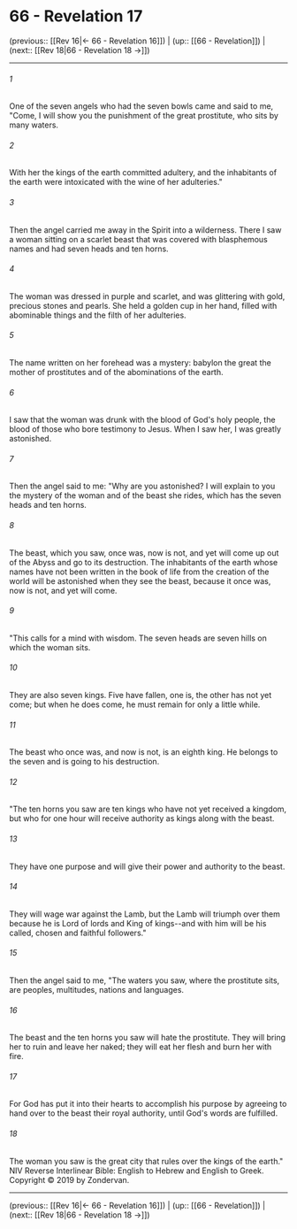 # 66 - Revelation 17

(previous:: [[Rev 16|← 66 - Revelation 16]]) | (up:: [[66 - Revelation]]) | (next:: [[Rev 18|66 - Revelation 18 →]])

***


###### 1 
One of the seven angels who had the seven bowls came and said to me, "Come, I will show you the punishment of the great prostitute, who sits by many waters. 

###### 2 
With her the kings of the earth committed adultery, and the inhabitants of the earth were intoxicated with the wine of her adulteries." 

###### 3 
Then the angel carried me away in the Spirit into a wilderness. There I saw a woman sitting on a scarlet beast that was covered with blasphemous names and had seven heads and ten horns. 

###### 4 
The woman was dressed in purple and scarlet, and was glittering with gold, precious stones and pearls. She held a golden cup in her hand, filled with abominable things and the filth of her adulteries. 

###### 5 
The name written on her forehead was a mystery: babylon the great the mother of prostitutes and of the abominations of the earth. 

###### 6 
I saw that the woman was drunk with the blood of God's holy people, the blood of those who bore testimony to Jesus. When I saw her, I was greatly astonished. 

###### 7 
Then the angel said to me: "Why are you astonished? I will explain to you the mystery of the woman and of the beast she rides, which has the seven heads and ten horns. 

###### 8 
The beast, which you saw, once was, now is not, and yet will come up out of the Abyss and go to its destruction. The inhabitants of the earth whose names have not been written in the book of life from the creation of the world will be astonished when they see the beast, because it once was, now is not, and yet will come. 

###### 9 
"This calls for a mind with wisdom. The seven heads are seven hills on which the woman sits. 

###### 10 
They are also seven kings. Five have fallen, one is, the other has not yet come; but when he does come, he must remain for only a little while. 

###### 11 
The beast who once was, and now is not, is an eighth king. He belongs to the seven and is going to his destruction. 

###### 12 
"The ten horns you saw are ten kings who have not yet received a kingdom, but who for one hour will receive authority as kings along with the beast. 

###### 13 
They have one purpose and will give their power and authority to the beast. 

###### 14 
They will wage war against the Lamb, but the Lamb will triumph over them because he is Lord of lords and King of kings--and with him will be his called, chosen and faithful followers." 

###### 15 
Then the angel said to me, "The waters you saw, where the prostitute sits, are peoples, multitudes, nations and languages. 

###### 16 
The beast and the ten horns you saw will hate the prostitute. They will bring her to ruin and leave her naked; they will eat her flesh and burn her with fire. 

###### 17 
For God has put it into their hearts to accomplish his purpose by agreeing to hand over to the beast their royal authority, until God's words are fulfilled. 

###### 18 
The woman you saw is the great city that rules over the kings of the earth." NIV Reverse Interlinear Bible: English to Hebrew and English to Greek. Copyright © 2019 by Zondervan.

***

(previous:: [[Rev 16|← 66 - Revelation 16]]) | (up:: [[66 - Revelation]]) | (next:: [[Rev 18|66 - Revelation 18 →]])
